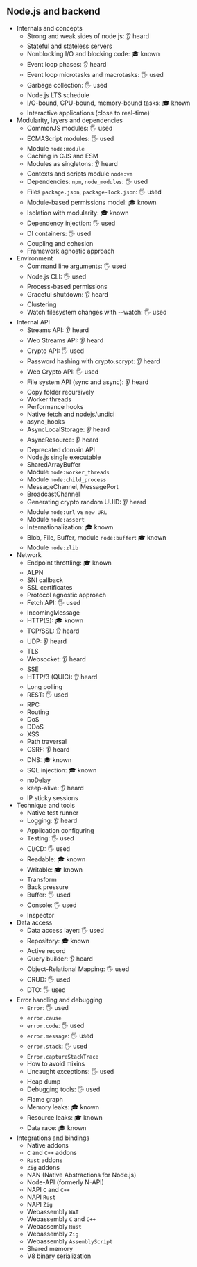 ## Node.js and backend

- Internals and concepts
  - Strong and weak sides of node.js: 👂 heard
  - Stateful and stateless servers
  - Nonblocking I/O and blocking code: 🎓 known
  - Event loop phases: 👂 heard
  - Event loop microtasks and macrotasks: 🖐️ used
  - Garbage collection: 🖐️ used
  - Node.js LTS schedule
  - I/O-bound, CPU-bound, memory-bound tasks: 🎓 known
  - Interactive applications (close to real-time)
- Modularity, layers and dependencies
  - CommonJS modules: 🖐️ used
  - ECMAScript modules: 🖐️ used
  - Module `node:module`
  - Caching in CJS and ESM
  - Modules as singletons: 👂 heard
  - Contexts and scripts module `node:vm`
  - Dependencies: `npm`, `node_modules`: 🖐️ used
  - Files `package.json`, `package-lock.json`: 🖐️ used
  - Module-based permissions model: 🎓 known
  - Isolation with modularity: 🎓 known
  - Dependency injection: 🖐️ used
  - DI containers: 🖐️ used
  - Coupling and cohesion
  - Framework agnostic approach
- Environment
  - Command line arguments: 🖐️ used
  - Node.js CLI: 🖐️ used
  - Process-based permissions
  - Graceful shutdown: 👂 heard
  - Clustering
  - Watch filesystem changes with --watch: 🖐️ used
- Internal API
  - Streams API: 👂 heard
  - Web Streams API: 👂 heard
  - Crypto API: 🖐️ used
  - Password hashing with crypto.scrypt: 👂 heard
  - Web Crypto API: 🖐️ used
  - File system API (sync and async): 👂 heard
  - Copy folder recursively
  - Worker threads
  - Performance hooks
  - Native fetch and nodejs/undici
  - async_hooks
  - AsyncLocalStorage: 👂 heard
  - AsyncResource: 👂 heard
  - Deprecated domain API
  - Node.js single executable
  - SharedArrayBuffer
  - Module `node:worker_threads`
  - Module `node:child_process`
  - MessageChannel, MessagePort
  - BroadcastChannel
  - Generating crypto random UUID: 👂 heard
  - Module `node:url` vs `new URL`
  - Module `node:assert`
  - Internationalization: 🎓 known
  - Blob, File, Buffer, module `node:buffer`: 🎓 known
  - Module `node:zlib`
- Network
  - Endpoint throttling: 🎓 known
  - ALPN
  - SNI callback
  - SSL certificates
  - Protocol agnostic approach
  - Fetch API: 🖐️ used
  - IncomingMessage
  - HTTP(S): 🎓 known
  - TCP/SSL: 👂 heard
  - UDP: 👂 heard
  - TLS
  - Websocket: 👂 heard
  - SSE
  - HTTP/3 (QUIC): 👂 heard
  - Long polling
  - REST: 🖐️ used
  - RPC
  - Routing
  - DoS
  - DDoS
  - XSS
  - Path traversal
  - CSRF: 👂 heard
  - DNS: 🎓 known
  - SQL injection: 🎓 known
  - noDelay
  - keep-alive: 👂 heard
  - IP sticky sessions
- Technique and tools
  - Native test runner
  - Logging: 👂 heard
  - Application configuring
  - Testing: 🖐️ used
  - CI/CD: 🖐️ used
  - Readable: 🎓 known
  - Writable: 🎓 known
  - Transform
  - Back pressure
  - Buffer: 🖐️ used
  - Console: 🖐️ used
  - Inspector
- Data access
  - Data access layer: 🖐️ used
  - Repository: 🎓 known
  - Active record
  - Query builder: 👂 heard
  - Object-Relational Mapping: 🖐️ used
  - CRUD: 🖐️ used
  - DTO: 🖐️ used
- Error handling and debugging
  - `Error`: 🖐️ used
  - `error.cause`
  - `error.code`: 🖐️ used
  - `error.message`: 🖐️ used
  - `error.stack`: 🖐️ used
  - `Error.captureStackTrace`
  - How to avoid mixins
  - Uncaught exceptions: 🖐️ used
  - Heap dump
  - Debugging tools: 🖐️ used
  - Flame graph
  - Memory leaks: 🎓 known
  - Resource leaks: 🎓 known
  - Data race: 🎓 known
- Integrations and bindings
  - Native addons
  - `C` and `C++` addons
  - `Rust` addons
  - `Zig` addons
  - NAN (Native Abstractions for Node.js)
  - Node-API (formerly N-API)
  - NAPI `C` and `C++`
  - NAPI `Rust`
  - NAPI `Zig`
  - Webassembly `WAT`
  - Webassembly `C` and `C++`
  - Webassembly `Rust`
  - Webassembly `Zig`
  - Webassembly `AssemblyScript`
  - Shared memory
  - V8 binary serialization
